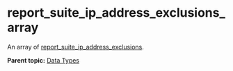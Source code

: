 # report_suite_ip_address_exclusions_array

An array of [report_suite_ip_address_exclusions](r_report_suite_ip_address_exclusions.md#).

**Parent topic:** [Data Types](../data_types/c_datatypes.md)

